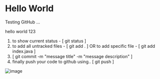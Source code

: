 # Hello World
Testing GitHub ...

hello world 123

1. to show current status - [ git status ]
2. to add all untracked files - [ git add . ] OR to add specific file - [ git add index.java ]
3. [ git commit -m "message title" -m "message description" ]
4. finally push your code to github using.. [ git push ]

![image](https://user-images.githubusercontent.com/104342468/165063123-edd3ea8f-385f-4b79-909e-077d519d1b0f.png)